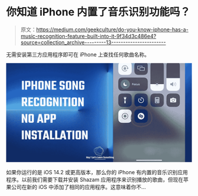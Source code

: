 # 你知道 iPhone 内置了音乐识别功能吗？

> 原文：<https://medium.com/geekculture/do-you-know-iphone-has-a-music-recognition-feature-built-into-it-9f34d3c486e4?source=collection_archive---------13----------------------->

无需安装第三方应用程序即可在 iPhone 上查找任何歌曲名称。

![](img/570421a53bcfe35ad5f17aeed2e2dac1.png)

如果你运行的是 iOS 14.2 或更高版本，那么你的 iPhone 有内置的音乐识别应用程序。以前我们需要下载并安装 Shazam 应用程序来识别播放的歌曲，但现在苹果公司在新的 iOS 中添加了相同的应用程序。这意味着你不…